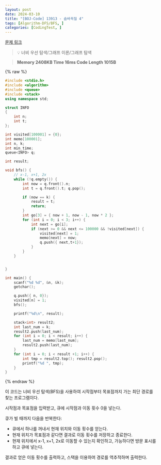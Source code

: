 ```yaml
---
layout: post
date: 2024-03-10
title: "[BOJ-Code] 13913 - 숨바꼭질 4"
tags: [Algorithm-DFS/BFS, ]
categories: [CodingTest, ]
---
```



[문제 링크](https://www.acmicpc.net/problem/13913)


> 💡 너비 우선 탐색/그래프 이론/그래프 탐색


> **Memory   2408KB                                   Time   16ms                               Code Length   1015B**



{% raw %}
```c++
#include <stdio.h>
#include <algorithm>
#include <queue>
#include <stack>
using namespace std;

struct INFO
{
	int n;
	int t;
};

int visited[100001] = {0};
int memo[100001];
int n, k;
int min_time;
queue<INFO> q;

int result;

void bfs() {
	// x-1, x+1, 2x
	while (!q.empty()) {
		int now = q.front().n; 
		int t = q.front().t; q.pop();

		if (now == k) {
			result = t;
			return;
		}
		int go[3] = { now + 1, now - 1, now * 2 };
		for (int i = 0; i < 3; i++) {
			int next = go[i];
			if (next >= 0 && next <= 100000 && !visited[next]) {
				visited[next] = 1;
				memo[next] = now;
				q.push({ next,t+1});
			}
		}
	}


}

int main() {
	scanf("%d %d", &n, &k);
	getchar();

	q.push({ n, 0});
	visited[n] = 1;
	bfs();

	printf("%d\n", result);

	stack<int> result2;
	int last_num = k;
	result2.push(last_num);
	for (int i = 0; i < result; i++) {
		last_num = memo[last_num];
		result2.push(last_num);
	}
	for (int i = 0; i < result +1; i++) {
		int tmp = result2.top(); result2.pop();
		printf("%d ", tmp);
	}
}
```
{% endraw %}



이 코드는 너비 우선 탐색(BFS)을 사용하여 시작점부터 목표점까지 가는 최단 경로를 찾는 프로그램이다.

시작점과 목표점을 입력받고, 큐에 시작점과 이동 횟수 0을 넣는다.

큐가 빌 때까지 다음을 반복한다:
- 큐에서 하나를 꺼내서 현재 위치와 이동 횟수를 얻는다.
- 현재 위치가 목표점과 같다면 결과로 이동 횟수를 저장하고 종료한다.
- 현재 위치에서 x-1, x+1, 2x로 이동할 수 있는지 확인하고, 가능하다면 방문 표시를 하고 큐에 넣는다.

결과로 얻은 이동 횟수를 출력하고, 스택을 이용하여 경로를 역추적하며 출력한다.

